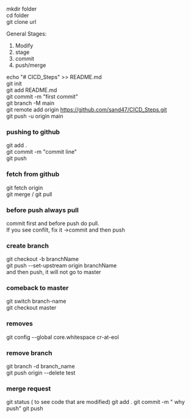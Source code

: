 mkdir folder  <br>
cd folder <br>
git clone url  <br>


General Stages: 

1) Modify 
2) stage
3) commit
4) push/merge 


echo "# CICD_Steps" >> README.md <br>
git init <br>
git add README.md <br>
git commit -m "first commit" <br>
git branch -M main <br>
git remote add origin https://github.com/sand47/CICD_Steps.git <br>
git push -u origin main <br>


###  pushing to github 

git add . <br>
git commit -m "commit line" <br>
git push <br>

### fetch from github 

git fetch origin  <br>
git merge / git pull  <br>

### before push always pull 

commit first and before push do pull.  <br>
If you see confilt, fix it ->commit and then push <br>

### create branch 

git checkout -b branchName <br>
git push --set-upstream origin branchName <br>
and then push, it will not go to master  <br>

### comeback to master 
git switch branch-name <br>
git checkout master <br>

### removes 

git config --global core.whitespace cr-at-eol

### remove branch 

git branch -d branch_name <br>
git push origin --delete test <br>

### merge request
git status ( to see code that are modified)
git add . 
git commit -m " why push"
git push 


